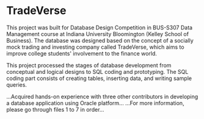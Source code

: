 # TradeVerse

This project was built for Database Design Competition in BUS-S307 Data Management course at Indiana University Bloomington (Kelley School of Business). 
The database was designed based on the concept of a socially mock trading and investing company called TradeVerse,
which aims to improve college students' involvement to the finance world.

This project processed the stages of database development from conceptual and logical designs to SQL coding and prototyping.
The SQL coding part consists of creating tables, inserting data, and writing sample queries.

...Acquired hands-on experience with three other contributors in developing a database application using Oracle platform...
...For more information, please go through files 1 to 7 in order...

